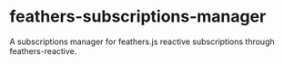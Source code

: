 # feathers-subscriptions-manager
A subscriptions manager for feathers.js reactive subscriptions through feathers-reactive.


